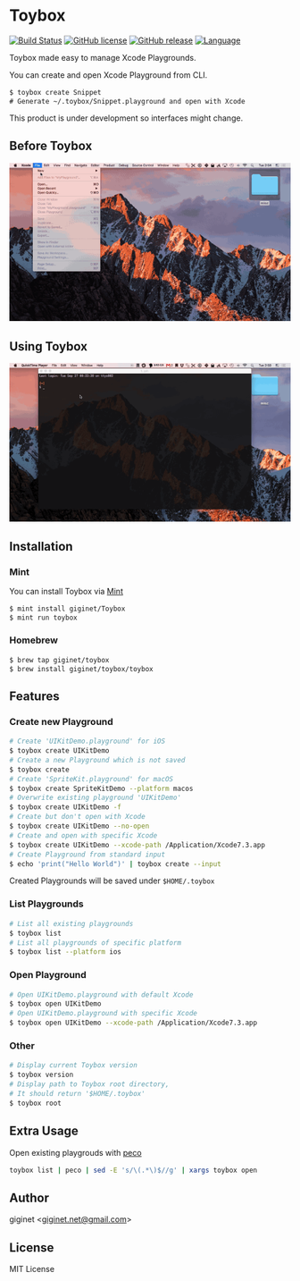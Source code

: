 # Toybox

[![Build Status](https://travis-ci.org/giginet/Toybox.svg?branch=master)](https://travis-ci.org/giginet/Toybox)
[![GitHub license](https://img.shields.io/badge/license-MIT-lightgrey.svg)](https://raw.githubusercontent.com/giginet/Toybox/master/LICENSE.md) 
[![GitHub release](https://img.shields.io/github/release/giginet/Toybox.svg)](https://github.com/giginet/Toybox/releases)
[![Language](https://img.shields.io/badge/language-Swift%204-orange.svg)](https://swift.org)


Toybox made easy to manage Xcode Playgrounds.

You can create and open Xcode Playground from CLI.

```
$ toybox create Snippet
# Generate ~/.toybox/Snippet.playground and open with Xcode
```

This product is under development so interfaces might change.

## Before Toybox

![](Documentation/Images/before.gif)

## Using Toybox

![](Documentation/Images/after.gif)

## Installation

### Mint

You can install Toybox via [Mint](https://github.com/yonaskolb/Mint)

```console
$ mint install giginet/Toybox
$ mint run toybox
```

### Homebrew

```console
$ brew tap giginet/toybox
$ brew install giginet/toybox/toybox
```

## Features

### Create new Playground

```sh
# Create 'UIKitDemo.playground' for iOS
$ toybox create UIKitDemo
# Create a new Playground which is not saved
$ toybox create
# Create 'SpriteKit.playground' for macOS
$ toybox create SpriteKitDemo --platform macos
# Overwrite existing playground 'UIKitDemo'
$ toybox create UIKitDemo -f
# Create but don't open with Xcode
$ toybox create UIKitDemo --no-open
# Create and open with specific Xcode
$ toybox create UIKitDemo --xcode-path /Application/Xcode7.3.app
# Create Playground from standard input
$ echo 'print("Hello World")' | toybox create --input
```

Created Playgrounds will be saved under `$HOME/.toybox`

### List Playgrounds

```sh
# List all existing playgrounds
$ toybox list
# List all playgrounds of specific platform
$ toybox list --platform ios
```

### Open Playground

```sh
# Open UIKitDemo.playground with default Xcode
$ toybox open UIKitDemo
# Open UIKitDemo.playground with specific Xcode
$ toybox open UIKitDemo --xcode-path /Application/Xcode7.3.app
```

### Other

```sh
# Display current Toybox version
$ toybox version
# Display path to Toybox root directory,
# It should return '$HOME/.toybox'
$ toybox root
```

## Extra Usage

Open existing playgrouds with [peco](https://github.com/peco/peco)

```sh
toybox list | peco | sed -E 's/\(.*\)$//g' | xargs toybox open
```

## Author

giginet <<giginet.net@gmail.com>>

## License

MIT License
